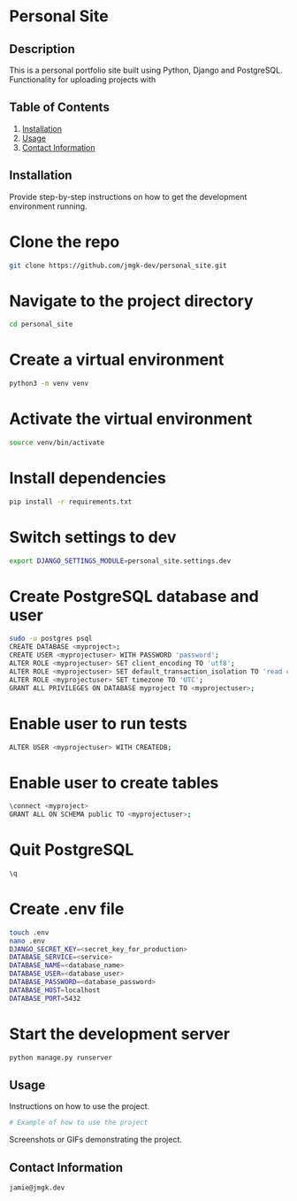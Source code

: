 # Personal Site

## Description
This is a personal portfolio site built using Python, Django and PostgreSQL. Functionality for uploading projects with 

## Table of Contents
1. [Installation](#installation)
2. [Usage](#usage)
3. [Contact Information](#contact-information)

## Installation
Provide step-by-step instructions on how to get the development environment running.

# Clone the repo
```bash
git clone https://github.com/jmgk-dev/personal_site.git
```

# Navigate to the project directory
```bash
cd personal_site
```

# Create a virtual environment
```bash
python3 -m venv venv
```

# Activate the virtual environment
```bash
source venv/bin/activate
```

# Install dependencies
```bash
pip install -r requirements.txt
```

# Switch settings to dev
```bash
export DJANGO_SETTINGS_MODULE=personal_site.settings.dev
```

# Create PostgreSQL database and user
```bash
sudo -u postgres psql
CREATE DATABASE <myproject>;
CREATE USER <myprojectuser> WITH PASSWORD 'password';
ALTER ROLE <myprojectuser> SET client_encoding TO 'utf8';
ALTER ROLE <myprojectuser> SET default_transaction_isolation TO 'read committed';
ALTER ROLE <myprojectuser> SET timezone TO 'UTC';
GRANT ALL PRIVILEGES ON DATABASE myproject TO <myprojectuser>;
```
# Enable user to run tests
```bash
ALTER USER <myprojectuser> WITH CREATEDB;
```
# Enable user to create tables
```bash
\connect <myproject>
GRANT ALL ON SCHEMA public TO <myprojectuser>;
```

# Quit PostgreSQL
```bash
\q
```


# Create .env file
```bash
touch .env
nano .env
DJANGO_SECRET_KEY=<secret_key_for_production>
DATABASE_SERVICE=<service>
DATABASE_NAME=<database_name>
DATABASE_USER=<database_user>
DATABASE_PASSWORD=<database_password>
DATABASE_HOST=localhost
DATABASE_PORT=5432
```

# Start the development server
```bash
python manage.py runserver
```

## Usage
Instructions on how to use the project.
```bash
# Example of how to use the project
```
Screenshots or GIFs demonstrating the project.


## Contact Information
```
jamie@jmgk.dev
```

